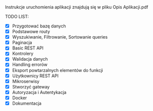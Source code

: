 Instrukcje uruchomienia aplikacji znajdują się w pliku Opis Aplikacji.pdf


TODO LIST:
- [x] Przygotować bazę danych
- [x] Podstawowe routy
- [x] Wyszukiwanie, Filtrowanie, Sortowanie queries
- [x] Paginacja
- [x] Basic REST API
- [x] Kontrolery
- [x] Walidacja danych
- [x] Handling errorów
- [x] Eksport powtarzalnych elementów do funkcji
- [x] Użytkownicy REST API
- [x] Mikroserwisy
- [x] Stworzyć gateway
- [x] Autoryzacja i Autentykacja
- [x] Docker
- [x] Dokumentacja